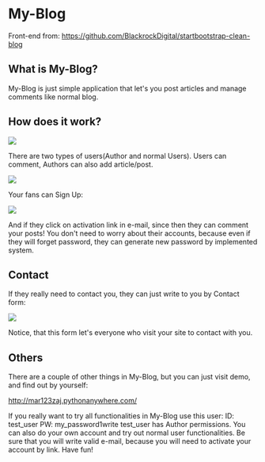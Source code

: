 # My-Blog

Front-end from: https://github.com/BlackrockDigital/startbootstrap-clean-blog

## What is My-Blog?

My-Blog is just simple application that let's you post articles and manage comments like normal blog.

## How does it work?

![](https://i.imgur.com/lED4GSo.jpg)

There are two types of users(Author and normal Users). Users can comment, Authors can also add article/post.

![](https://i.imgur.com/Lf0F4Is.png)

Your fans can Sign Up:

![](https://i.imgur.com/Nx1LPI2.png)

And if they click on activation link in e-mail, since then they can comment your posts! You don't need to worry about their accounts, 
because even if they will forget password, they can generate new password by implemented system.

## Contact

If they really need to contact you, they can just write to you by Contact form:

![](https://i.imgur.com/2nzTTko.png)

Notice, that this form let's everyone who visit your site to contact with you.

## Others

There are a couple of other things in My-Blog, but you can just visit demo, and find out by yourself:

http://mar123zaj.pythonanywhere.com/

If you really want to try all functionalities in My-Blog use this user:
ID: test_user
PW: my_password1write 
test_user has Author permissions. You can also do your own account and try out normal user functionalities. Be sure that you will write valid e-mail, because you will need to activate your account by link. Have fun!
